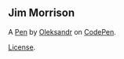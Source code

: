 Jim Morrison
------------


A [Pen](https://codepen.io/Torres30/pen/XqpbJa) by [Oleksandr](https://codepen.io/Torres30) on [CodePen](https://codepen.io).

[License](https://codepen.io/Torres30/pen/XqpbJa/license).